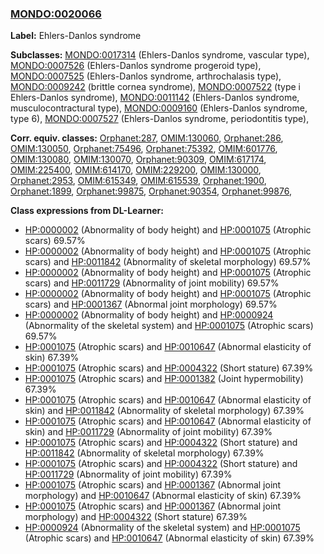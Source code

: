 
### [MONDO:0020066](http://purl.obolibrary.org/obo/MONDO_0020066)
**Label:** Ehlers-Danlos syndrome

**Subclasses:** [MONDO:0017314](http://purl.obolibrary.org/obo/MONDO_0017314) (Ehlers-Danlos syndrome, vascular type), [MONDO:0007526](http://purl.obolibrary.org/obo/MONDO_0007526) (Ehlers-Danlos syndrome progeroid type), [MONDO:0007525](http://purl.obolibrary.org/obo/MONDO_0007525) (Ehlers-Danlos syndrome, arthrochalasis type), [MONDO:0009242](http://purl.obolibrary.org/obo/MONDO_0009242) (brittle cornea syndrome), [MONDO:0007522](http://purl.obolibrary.org/obo/MONDO_0007522) (type i Ehlers-Danlos syndrome), [MONDO:0011142](http://purl.obolibrary.org/obo/MONDO_0011142) (Ehlers-Danlos syndrome, musculocontractural type), [MONDO:0009160](http://purl.obolibrary.org/obo/MONDO_0009160) (Ehlers-Danlos syndrome, type 6), [MONDO:0007527](http://purl.obolibrary.org/obo/MONDO_0007527) (Ehlers-Danlos syndrome, periodontitis type), 

**Corr. equiv. classes:** [Orphanet:287](http://www.orpha.net/ORDO/Orphanet_287), [OMIM:130060](http://purl.obolibrary.org/obo/OMIM_130060), [Orphanet:286](http://www.orpha.net/ORDO/Orphanet_286), [OMIM:130050](http://purl.obolibrary.org/obo/OMIM_130050), [Orphanet:75496](http://www.orpha.net/ORDO/Orphanet_75496), [Orphanet:75392](http://www.orpha.net/ORDO/Orphanet_75392), [OMIM:601776](http://purl.obolibrary.org/obo/OMIM_601776), [OMIM:130080](http://purl.obolibrary.org/obo/OMIM_130080), [OMIM:130070](http://purl.obolibrary.org/obo/OMIM_130070), [Orphanet:90309](http://www.orpha.net/ORDO/Orphanet_90309), [OMIM:617174](http://purl.obolibrary.org/obo/OMIM_617174), [OMIM:225400](http://purl.obolibrary.org/obo/OMIM_225400), [OMIM:614170](http://purl.obolibrary.org/obo/OMIM_614170), [OMIM:229200](http://purl.obolibrary.org/obo/OMIM_229200), [OMIM:130000](http://purl.obolibrary.org/obo/OMIM_130000), [Orphanet:2953](http://www.orpha.net/ORDO/Orphanet_2953), [OMIM:615349](http://purl.obolibrary.org/obo/OMIM_615349), [OMIM:615539](http://purl.obolibrary.org/obo/OMIM_615539), [Orphanet:1900](http://www.orpha.net/ORDO/Orphanet_1900), [Orphanet:1899](http://www.orpha.net/ORDO/Orphanet_1899), [Orphanet:99875](http://www.orpha.net/ORDO/Orphanet_99875), [Orphanet:90354](http://www.orpha.net/ORDO/Orphanet_90354), [Orphanet:99876](http://www.orpha.net/ORDO/Orphanet_99876), 

**Class expressions from DL-Learner:**

- [HP:0000002](http://purl.obolibrary.org/obo/HP_0000002) (Abnormality of body height) and [HP:0001075](http://purl.obolibrary.org/obo/HP_0001075) (Atrophic scars) 69.57%
- [HP:0000002](http://purl.obolibrary.org/obo/HP_0000002) (Abnormality of body height) and [HP:0001075](http://purl.obolibrary.org/obo/HP_0001075) (Atrophic scars) and [HP:0011842](http://purl.obolibrary.org/obo/HP_0011842) (Abnormality of skeletal morphology) 69.57%
- [HP:0000002](http://purl.obolibrary.org/obo/HP_0000002) (Abnormality of body height) and [HP:0001075](http://purl.obolibrary.org/obo/HP_0001075) (Atrophic scars) and [HP:0011729](http://purl.obolibrary.org/obo/HP_0011729) (Abnormality of joint mobility) 69.57%
- [HP:0000002](http://purl.obolibrary.org/obo/HP_0000002) (Abnormality of body height) and [HP:0001075](http://purl.obolibrary.org/obo/HP_0001075) (Atrophic scars) and [HP:0001367](http://purl.obolibrary.org/obo/HP_0001367) (Abnormal joint morphology) 69.57%
- [HP:0000002](http://purl.obolibrary.org/obo/HP_0000002) (Abnormality of body height) and [HP:0000924](http://purl.obolibrary.org/obo/HP_0000924) (Abnormality of the skeletal system) and [HP:0001075](http://purl.obolibrary.org/obo/HP_0001075) (Atrophic scars) 69.57%
- [HP:0001075](http://purl.obolibrary.org/obo/HP_0001075) (Atrophic scars) and [HP:0010647](http://purl.obolibrary.org/obo/HP_0010647) (Abnormal elasticity of skin) 67.39%
- [HP:0001075](http://purl.obolibrary.org/obo/HP_0001075) (Atrophic scars) and [HP:0004322](http://purl.obolibrary.org/obo/HP_0004322) (Short stature) 67.39%
- [HP:0001075](http://purl.obolibrary.org/obo/HP_0001075) (Atrophic scars) and [HP:0001382](http://purl.obolibrary.org/obo/HP_0001382) (Joint hypermobility) 67.39%
- [HP:0001075](http://purl.obolibrary.org/obo/HP_0001075) (Atrophic scars) and [HP:0010647](http://purl.obolibrary.org/obo/HP_0010647) (Abnormal elasticity of skin) and [HP:0011842](http://purl.obolibrary.org/obo/HP_0011842) (Abnormality of skeletal morphology) 67.39%
- [HP:0001075](http://purl.obolibrary.org/obo/HP_0001075) (Atrophic scars) and [HP:0010647](http://purl.obolibrary.org/obo/HP_0010647) (Abnormal elasticity of skin) and [HP:0011729](http://purl.obolibrary.org/obo/HP_0011729) (Abnormality of joint mobility) 67.39%
- [HP:0001075](http://purl.obolibrary.org/obo/HP_0001075) (Atrophic scars) and [HP:0004322](http://purl.obolibrary.org/obo/HP_0004322) (Short stature) and [HP:0011842](http://purl.obolibrary.org/obo/HP_0011842) (Abnormality of skeletal morphology) 67.39%
- [HP:0001075](http://purl.obolibrary.org/obo/HP_0001075) (Atrophic scars) and [HP:0004322](http://purl.obolibrary.org/obo/HP_0004322) (Short stature) and [HP:0011729](http://purl.obolibrary.org/obo/HP_0011729) (Abnormality of joint mobility) 67.39%
- [HP:0001075](http://purl.obolibrary.org/obo/HP_0001075) (Atrophic scars) and [HP:0001367](http://purl.obolibrary.org/obo/HP_0001367) (Abnormal joint morphology) and [HP:0010647](http://purl.obolibrary.org/obo/HP_0010647) (Abnormal elasticity of skin) 67.39%
- [HP:0001075](http://purl.obolibrary.org/obo/HP_0001075) (Atrophic scars) and [HP:0001367](http://purl.obolibrary.org/obo/HP_0001367) (Abnormal joint morphology) and [HP:0004322](http://purl.obolibrary.org/obo/HP_0004322) (Short stature) 67.39%
- [HP:0000924](http://purl.obolibrary.org/obo/HP_0000924) (Abnormality of the skeletal system) and [HP:0001075](http://purl.obolibrary.org/obo/HP_0001075) (Atrophic scars) and [HP:0010647](http://purl.obolibrary.org/obo/HP_0010647) (Abnormal elasticity of skin) 67.39%


